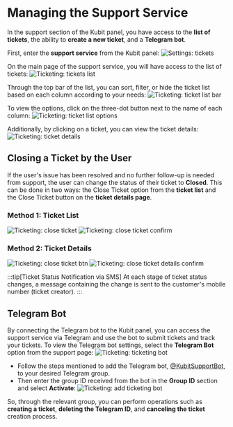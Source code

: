 # Managing the Support Service

In the support section of the Kubit panel, you have access to the **list of tickets**, the ability to **create a new ticket**, and a **Telegram bot**.

First, enter the **support service** from the Kubit panel:
![Settings: tickets](img/ticketing.png)

On the main page of the support service, you will have access to the list of tickets:
![Ticketing: tickets list](img/tickets-list.png)

Through the top bar of the list, you can sort, filter, or hide the ticket list based on each column according to your needs:
![Ticketing: ticket list bar](img/ticket-list-bar.png)

To view the options, click on the three-dot button next to the name of each column:
![Ticketing: ticket list options](img/ticket-list-options.png)

Additionally, by clicking on a ticket, you can view the ticket details:
![Ticketing: ticket details](img/ticket-details.png)

## Closing a Ticket by the User

If the user's issue has been resolved and no further follow-up is needed from support, the user can change the status of their ticket to **Closed**. This can be done in two ways: the Close Ticket option from the **ticket list** and the Close Ticket button on the **ticket details page**.

### Method 1: Ticket List

![Ticketing: close ticket](img/close-ticket.png)
![Ticketing: close ticket confirm](img/close-ticket-confirm.png)

### Method 2: Ticket Details

![Ticketing: close ticket btn](img/close-ticket-btn.png)
![Ticketing: close ticket details confirm](img/close-ticket-details-confirm.png)

:::tip[Ticket Status Notification via SMS]
At each stage of ticket status changes, a message containing the change is sent to the customer's mobile number (ticket creator).
:::

## Telegram Bot

By connecting the Telegram bot to the Kubit panel, you can access the support service via Telegram and use the bot to submit tickets and track your tickets.
To view the Telegram bot settings, select the **Telegram Bot** option from the support page:
![Ticketing: ticketing bot](img/ticketing-bot.png)

- Follow the steps mentioned to add the Telegram bot, [@KubitSupportBot](https://t.me/KubitSupportBot), to your desired Telegram group.
- Then enter the group ID received from the bot in the **Group ID** section and select **Activate**:
  ![Ticketing: add ticketing bot](img/add-ticketing-bot.png)

So, through the relevant group, you can perform operations such as **creating a ticket**, **deleting the Telegram ID**, and **canceling the ticket** creation process.
